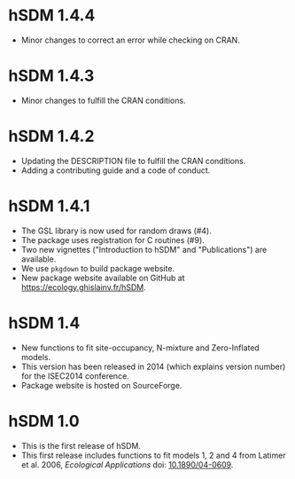 # hSDM 1.4.4

- Minor changes to correct an error while checking on CRAN.

# hSDM 1.4.3

- Minor changes to fulfill the CRAN conditions.

# hSDM 1.4.2

- Updating the DESCRIPTION file to fulfill the CRAN conditions.
- Adding a contributing guide and a code of conduct.

# hSDM 1.4.1

- The GSL library is now used for random draws (#4).
- The package uses registration for C routines (#9).
- Two new vignettes ("Introduction to hSDM" and "Publications") are available.
- We use `pkgdown` to build package website.
- New package website available on GitHub at https://ecology.ghislainv.fr/hSDM. 

# hSDM 1.4

- New functions to fit site-occupancy, N-mixture and Zero-Inflated models.
- This version has been released in 2014 (which explains version number) for the ISEC2014 conference.
- Package website is hosted on SourceForge.

# hSDM 1.0

- This is the first release of hSDM.
- This first release includes functions to fit models 1, 2 and 4 from Latimer et al. 2006, _Ecological Applications_ doi: [10.1890/04-0609](https://doi.org/10.1890/04-0609).
